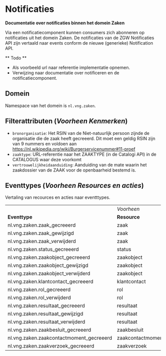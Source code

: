 # Notificaties

**Documentatie over notificaties binnen het domein Zaken**
 
Via een notificatiecomponent kunnen consumers zich abonneren op notificaties uit het domein Zaken.  De notificaties van de ZGW Notificaties API zijn vertaald naar events conform de nieuwe (generieke) Notification API.

** Todo **
- Als voorbeeld url naar referentie implementatie opnemen.
- Verwijzing naar documentatie over notificeren en de notificatiecomponent.

## Domein

Namespace van het domein is `nl.vng.zaken`.

## Filterattributen (_Voorheen Kenmerken_)

- `bronorganisatie`: Het RSIN van de Niet-natuurlijk persoon zijnde de organisatie die de zaak heeft gecreeerd. Dit moet een geldig RSIN zijn van 9 nummers en voldoen aan https://nl.wikipedia.org/wiki/Burgerservicenummer#11-proef
- `zaaktype`: URL-referentie naar het ZAAKTYPE (in de Catalogi API) in de CATALOGUS waar deze voorkomt
- `vertrouwelijkheidaanduiding`: Aanduiding van de mate waarin het zaakdossier van de ZAAK voor de openbaarheid bestemd is.

## Eventtypes (_Voorheen Resources en acties_)

Vertaling van recources en acties naar eventttypes.

<table>
  <tr>
      <td></td>
      <td colspan="2"><i>Voorheen</i></td>
      <td></td>
  </tr>
  <tr>
      <td><b>Eventtype</b></td>
      <td><b>Resource</b></td>
      <td><b>Actie</b></td>
      <td><b>Toelichting</b></td>
  </tr>
  <tr>
      <td>nl.vng.zaken.zaak_gecreeerd</td>
      <td>zaak</td>
      <td>create</td>
      <td></td>
  </tr>
  <tr>
      <td>nl.vng.zaken.zaak_gewijzigd</td>
      <td>zaak</td>
      <td>update</td>
      <td></td>
  </tr>
  <tr>
      <td>nl.vng.zaken.zaak_verwijderd</td>
      <td>zaak</td>
      <td>destroy</td>
      <td></td>
  </tr>
  <tr>
      <td>nl.vng.zaken.status_gecreeerd</td>
      <td>status</td>
      <td>create</td>
      <td></td>
  </tr>
  <tr>
      <td>nl.vng.zaken.zaakobject_gecreeerd</td>
      <td>zaakobject</td>
      <td>create</td>
      <td></td>
  </tr>
  <tr>
      <td>nl.vng.zaken.zaakobject_gewijzigd</td>
      <td>zaakobject</td>
      <td>update</td>
      <td></td>
  </tr>
  <tr>
      <td>nl.vng.zaken.zaakobject_verwijderd</td>
      <td>zaakobject</td>
      <td>destroy</td>
      <td></td>
  </tr>
  <tr>
      <td>nl.vng.zaken.klantcontact_gecreeerd</td>
      <td>klantcontact</td>
      <td>create</td>
      <td></td>
  </tr>
  <tr>
      <td>nl.vng.zaken.rol_gecreeerd</td>
      <td>rol</td>
      <td>create</td>
      <td></td>
  </tr>
  <tr>
      <td>nl.vng.zaken.rol_verwijderd</td>
      <td>rol</td>
      <td>destroy</td>
      <td></td>
  </tr>
  <tr>
      <td>nl.vng.zaken.resultaat_gecreeerd</td>
      <td>resultaat</td>
      <td>create</td>
      <td></td>
  </tr>
  <tr>
      <td>nl.vng.zaken.resultaat_gewijzigd</td>
      <td>resultaat</td>
      <td>update</td>
      <td></td>
  </tr>
  <tr>
      <td>nl.vng.zaken.resultaat_verwijderd</td>
      <td>resultaat</td>
      <td>destroy</td>
      <td></td>
  </tr>
  <tr>
      <td>nl.vng.zaken.zaakbesluit_gecreeerd</td>
      <td>zaakbesluit</td>
      <td>create</td>
      <td></td>
  </tr> 
  <tr>
      <td>nl.vng.zaken.zaakcontactmoment_gecreeerd</td>
      <td>zaakcontactmoment</td>
      <td>create</td>
      <td></td>
  </tr>  
  <tr>
      <td>nl.vng.zaken.zaakverzoek_gecreeerd</td>
      <td>zaakverzoek</td>
      <td>create</td>
      <td></td>
  </tr>
</table>
